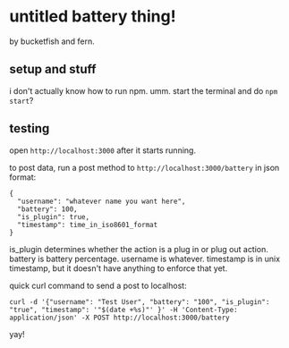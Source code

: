 # untitled battery thing!

by bucketfish and fern.

## setup and stuff

i don't actually know how to run npm. umm. start the terminal and do `npm start`?

## testing
open `http://localhost:3000` after it starts running.

to post data, run a post method to `http://localhost:3000/battery` in json format:
```
{
  "username": "whatever name you want here",
  "battery": 100,
  "is_plugin": true,
  "timestamp": time_in_iso8601_format
}
```

is_plugin determines whether the action is a plug in or plug out action. battery is battery percentage. username is whatever. timestamp is in unix timestamp, but it doesn't have anything to enforce that yet.

quick curl command to send a post to localhost:

```
curl -d '{"username": "Test User", "battery": "100", "is_plugin": "true", "timestamp": '"$(date +%s)"' }' -H 'Content-Type: application/json' -X POST http://localhost:3000/battery
```

yay!
